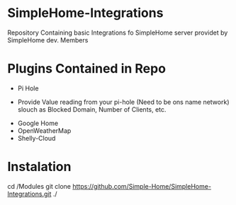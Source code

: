 # SimpleHome-Integrations
Repository Containing basic Integrations fo SimpleHome server providet by SimpleHome dev. Members

# Plugins Contained in Repo
* Pi Hole
- Provide Value reading from your pi-hole (Need to be ons name network) slouch as Blocked Domain, Number of Clients, etc. 
* Google Home
* OpenWeatherMap
* Shelly-Cloud

# Instalation
cd /Modules
git clone https://github.com/Simple-Home/SimpleHome-Integrations.git ./
